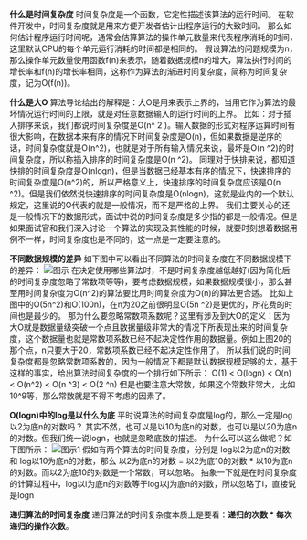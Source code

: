 

**什么是时间复杂度**
时间复杂度是一个函数，它定性描述该算法的运行时间。
在软件开发中，时间复杂度就是用来方便开发者估计出程序运行的大致时间。
那么如何估计程序运行时间呢，通常会估算算法的操作单元数量来代表程序消耗的时间，这里默认CPU的每个单元运行消耗的时间都是相同的。
假设算法的问题规模为n，那么操作单元数量使用函数f(n)来表示，随着数据规模n的增大，算法执行时间的增长率和f(n)的增长率相同，这称作为算法的渐进时间复杂度，简称为时间复杂度，记为O(f(n))。

**什么是大O**
算法导论给出的解释是：大O是用来表示上界的，当用它作为算法的最坏情况运行时间的上限，就是对任意数据输入的运行时间的上界。
比如：对于插入排序来说，我们都说时间复杂度是O(n^ 2 )。输入数据的形式对程序运算时间有很大影响，在数据本来有序的情况下时间复杂度是O(n)，但如果数据是逆序的话，时间复杂度就是O(n^2)，也就是对于所有输入情况来说，最坏是O(n ^2)的时间复杂度，所以称插入排序的时间复杂度是O(n ^2)。
同理对于快排来说，都知道快排的时间复杂度是O(nlogn)，但是当数据已经基本有序的情况下，快速排序的时间复杂度是O(n^2)的，所以严格意义上，快速排序的时间复杂度应该是O(n ^2)。但是我们依然说快速排序的时间复杂度是O(nlogn)，这就是业内的一个默认规定，这里说的O代表的就是一般情况，而不是严格的上界。
我们主要关心的还是一般情况下的数据形式，面试中说的时间复杂度是多少指的都是一般情况。但是如果面试官和我们深入讨论一个算法的实现及其性能的时候，就要时刻想着数据用例不一样，时间复杂度也是不同的，这一点是一定要注意的。

**不同数据规模的差异**
如下图中可以看出不同算法的时间复杂度在不同数据规模下的差异：
![图示](https://img-blog.csdnimg.cn/20201229161630174.png?x-oss-process=image/watermark,type_ZmFuZ3poZW5naGVpdGk,shadow_10,text_aHR0cHM6Ly9ibG9nLmNzZG4ubmV0L3dlaXhpbl80NjQ5NzUwMw==,size_16,color_FFFFFF,t_70)
在决定使用哪些算法时，不是时间复杂度越低越好(因为简化后的时间复杂度忽略了常数项等等)，要考虑数据规模，如果数据规模很小，那么甚至用时间复杂度为O(n^2)的算法要比用时间复杂度为O(n)的算法更合适。
比如上图中的O(5n^2)和O(100n)，在n为20之前很明显O(5n ^2)是更优的，所花费的时间也是最少的。
那为什么要忽略常数项系数呢？这里有涉及到大O的定义：因为大O就是数据量级突破一个点且数据量级非常大的情况下所表现出来的时间复杂度，这个数据量也就是常数项系数已经不起决定性作用的数据量。例如上图20的那个点，n只要大于20，常数项系数已经不起决定性作用了。
所以我们说的时间复杂度都是忽略常数项系数的，因为一般情况下都是默认数据规模足够的大，基于这样的事实，给出算法时间复杂度的一个排行如下所示：
O(1) < O(logn) < O(n) < O(n^2) < O(n ^3) < O(2 ^n)
但是也要注意大常数，如果这个常数非常大，比如10^9等，那么常数就是不得不考虑的因素了。

**O(logn)中的log是以什么为底**
平时说算法的时间复杂度是log的，那么一定是log以2为底n的对数吗？
其实不然，也可以是以10为底n的对数，也可以是以20为底n的对数。但我们统一说logn，也就是忽略底数的描述。
为什么可以这么做呢？如下图所示：
![图示1](https://img-blog.csdnimg.cn/20201229165022187.png?x-oss-process=image/watermark,type_ZmFuZ3poZW5naGVpdGk,shadow_10,text_aHR0cHM6Ly9ibG9nLmNzZG4ubmV0L3dlaXhpbl80NjQ5NzUwMw==,size_16,color_FFFFFF,t_70)
假如有两个算法的时间复杂度，分别是 log以2为底n的对数 和 log以10为底n的对数，那么 以2为底n的对数 = 以2为底10的对数 * 以10为底n的对数。而以2为底10的对数是一个常数，可以忽略。
抽象一下就是在时间复杂度的计算过程中，log以i为底n的对数等于log以j为底n的对数，所以忽略了i，直接说是logn

**递归算法的时间复杂度**
递归算法的时间复杂度本质上是要看：**递归的次数 * 每次递归的操作次数**。